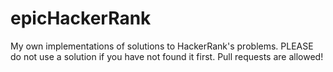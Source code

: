 # epicHackerRank
My own implementations of solutions to HackerRank's problems. PLEASE do not use a solution if you have not found it first. Pull requests are allowed!
